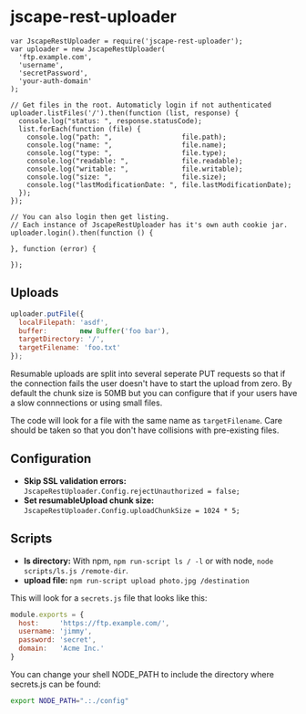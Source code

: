 
# jscape-rest-uploader



```javascipt
var JscapeRestUploader = require('jscape-rest-uploader');
var uploader = new JscapeRestUploader(
  'ftp.example.com',
  'username',
  'secretPassword',
  'your-auth-domain'
);

// Get files in the root. Automaticly login if not authenticated
uploader.listFiles('/').then(function (list, response) {
  console.log("status: ", response.statusCode);
  list.forEach(function (file) {
    console.log("path: ",                 file.path);
    console.log("name: ",                 file.name);
    console.log("type: ",                 file.type);
    console.log("readable: ",             file.readable);
    console.log("writable: ",             file.writable);
    console.log("size: ",                 file.size);
    console.log("lastModificationDate: ", file.lastModificationDate);
  });
});

// You can also login then get listing.
// Each instance of JscapeRestUploader has it's own auth cookie jar.
uploader.login().then(function () {
  
}, function (error) {

});

````


## Uploads

```javascript
uploader.putFile({
  localFilepath: 'asdf',
  buffer:        new Buffer('foo bar'),
  targetDirectory: '/',
  targetFilename: 'foo.txt'
});
```



Resumable uploads are split into several seperate PUT requests so that
if the connection fails the user doesn't have to start the upload from
zero. By default the chunk size is 50MB but you can configure that if
your users have a slow connnections or using small files.

The code will look for a file with the same name as
`targetFilename`. Care should be taken so that you don't have collisions
with pre-existing files.

## Configuration

* __Skip SSL validation errors:__ `JscapeRestUploader.Config.rejectUnauthorized = false;`
* __Set resumableUpload chunk size:__ `JscapeRestUploader.Config.uploadChunkSize = 1024 * 5;`



## Scripts

* **ls directory:** With npm, `npm run-script ls / -l` or with node, `node scripts/ls.js /remote-dir`.
* **upload file:** `npm run-script upload photo.jpg /destination`

This will look for a `secrets.js` file that looks like this:

```javascript
module.exports = {
  host:     'https://ftp.example.com/',
  username: 'jimmy',
  password: 'secret',
  domain:   'Acme Inc.'
}
```

You can change your shell NODE_PATH to include the directory where secrets.js can be found:

```sh
export NODE_PATH=".:./config"
```

